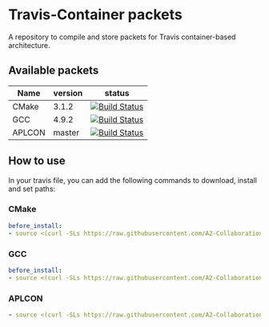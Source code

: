 # Travis-Container packets

A repository to compile and store packets for Travis container-based
architecture.

## Available packets

| Name | version | status |
| ---- | ------------ | ------ |
| CMake | 3.1.2 | [![Build Status](https://travis-ci.org/A2-Collaboration-dev/travis-container-packets.svg?branch=cmake)](https://travis-ci.org/A2-Collaboration-dev/travis-container-packets) |
| GCC | 4.9.2 | [![Build Status](https://travis-ci.org/A2-Collaboration-dev/travis-container-packets.svg?branch=gcc)](https://travis-ci.org/A2-Collaboration-dev/travis-container-packets) |
| APLCON | master | [![Build Status](https://travis-ci.org/A2-Collaboration-dev/travis-container-packets.svg?branch=APLCON)](https://travis-ci.org/A2-Collaboration-dev/travis-container-packets) |


## How to use

In your travis file, you can add the following commands to download, install and set paths:

### CMake

```yml
before_install:
- source <(curl -SLs https://raw.githubusercontent.com/A2-Collaboration-dev/travis-container-packets/cmake/setup.sh)
```

### GCC

```yml
before_install:
- source <(curl -SLs https://raw.githubusercontent.com/A2-Collaboration-dev/travis-container-packets/gcc/setup.sh)
```

### APLCON
```yml
- source <(curl -SLs https://raw.githubusercontent.com/A2-Collaboration-dev/travis-container-packets/APLCON/setup.sh)
```
